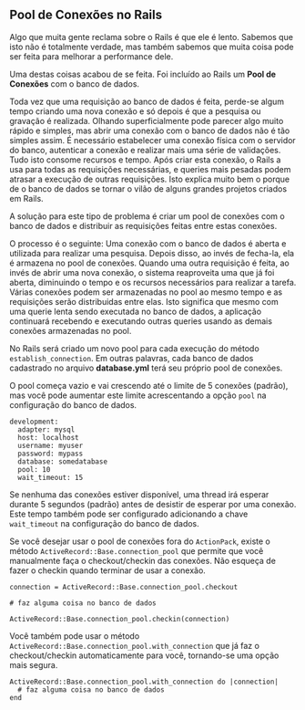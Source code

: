 ## Pool de Conexões no Rails

Algo que muita gente reclama sobre o Rails é que ele é lento. Sabemos que isto não é totalmente verdade, mas também sabemos que muita coisa pode ser feita para melhorar a performance dele.

Uma destas coisas acabou de se feita. Foi incluído ao Rails um **Pool de Conexões** com o banco de dados.

Toda vez que uma requisição ao banco de dados é feita, perde-se algum tempo criando uma nova conexão e só depois é que a pesquisa ou gravação é realizada. Olhando superficialmente pode parecer algo muito rápido e simples, mas abrir uma conexão com o banco de dados não é tão simples assim. É necessário estabelecer uma conexão física com o servidor do banco, autenticar a conexão e realizar mais uma série de validações. Tudo isto consome recursos e tempo. Após criar esta conexão, o Rails a usa para todas as requisições necessárias, e queries mais pesadas podem atrasar a execução de outras requisições. Isto explica muito bem o porque de o banco de dados se tornar o vilão de alguns grandes projetos criados em Rails.

A solução para este tipo de problema é criar um pool de conexões com o banco de dados e distribuir as requisições feitas entre estas conexões.

O processo é o seguinte: Uma conexão com o banco de dados é aberta e utilizada para realizar uma pesquisa. Depois disso, ao invés de fecha-la, ela é armazena no pool de conexões. Quando uma outra requisição é feita, ao invés de abrir uma nova conexão, o sistema reaproveita uma que já foi aberta, diminuindo o tempo e os recursos necessários para realizar a tarefa. Várias conexões podem ser armazenadas no pool ao mesmo tempo e as requisições serão distribuidas entre elas. Isto significa que mesmo com uma querie lenta sendo executada no banco de dados, a aplicação continuará recebendo e executando outras queries usando as demais conexões armazenadas no pool.

No Rails será criado um novo pool para cada execução do método `establish_connection`. Em outras palavras, cada banco de dados cadastrado no arquivo **database.yml** terá seu próprio pool de conexões.

O pool começa vazio e vai crescendo até o limite de 5 conexões (padrão), mas você pode aumentar este limite acrescentando a opção `pool` na configuração do banco de dados.

	development:
	  adapter: mysql
	  host: localhost
	  username: myuser
	  password: mypass
	  database: somedatabase
	  pool: 10
	  wait_timeout: 15

Se nenhuma das conexões estiver disponível, uma thread irá esperar durante 5 segundos (padrão) antes de desistir de esperar por uma conexão. Este tempo também pode ser configurado adicionando a chave `wait_timeout` na configuração do banco de dados.

Se você desejar usar o pool de conexões fora do `ActionPack`, existe o método `ActiveRecord::Base.connection_pool` que permite que você manualmente faça o checkout/checkin das conexões. Não esqueça de fazer o checkin quando terminar de usar a conexão.

	connection = ActiveRecord::Base.connection_pool.checkout

	# faz alguma coisa no banco de dados

	ActiveRecord::Base.connection_pool.checkin(connection)

Você também pode usar o método `ActiveRecord::Base.connection_pool.with_connection` que já faz o checkout/checkin automaticamente para você, tornando-se uma opção mais segura.

	ActiveRecord::Base.connection_pool.with_connection do |connection|
	  # faz alguma coisa no banco de dados
	end
